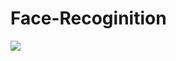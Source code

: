 # Face-Recoginition 

<img src="https://github.com/Harshada-m/Face-Recoginition/blob/main/images/face%20rego.gif" />

